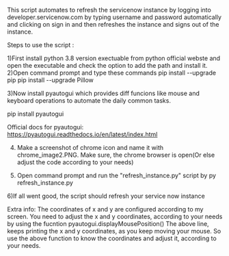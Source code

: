 This script automates to refresh the servicenow instance by logging into developer.servicenow.com by typing username and password automatically and clicking on sign in and then refreshes the instance and signs out of the instance.

Steps to use the script :

1)First install python 3.8 version exectuable from python official webste and open the executable and check the option to add the path and install it.
2)Open command prompt and type these commands
pip install --upgrade pip
pip install --upgrade Pillow

3)Now install pyautogui which provides diff funcions like mouse and keyboard operations to automate the daily common tasks.

pip install pyautogui

Official docs for pyautogui:
https://pyautogui.readthedocs.io/en/latest/index.html

4) Make a screenshot of chrome icon and name it with chrome_image2.PNG. Make sure, the chrome browser is open(Or else adjust the code according to your needs)

5) Open command prompt and run the "refresh_instance.py" script by
py refresh_instance.py

6)If all went good, the script should refresh your service now instance

Extra info:
The coordinates of x and y are configured according to my screen. You need to adjust the x and y coordinates, according to your needs by using the fucntion 
pyautogui.displayMousePosition()
The above line, keeps printing the x and y coordinates, as you keep moving your mouse. So use the above function to know the coordinates and adjust it, according to your needs.